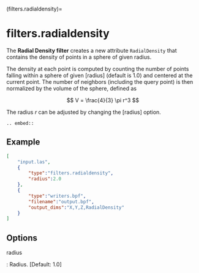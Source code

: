 (filters.radialdensity)=

# filters.radialdensity

The **Radial Density filter** creates a new attribute `RadialDensity` that
contains the density of points in a sphere of given radius.

The density at each point is computed by counting the number of points falling
within a sphere of given [radius] (default is 1.0) and centered at the current
point. The number of neighbors (including the query point) is then normalized
by the volume of the sphere, defined as

$$
V = \frac{4}{3} \pi r^3
$$

The radius $r$ can be adjusted by changing the [radius] option.

```{eval-rst}
.. embed::
```

## Example

```json
[
    "input.las",
    {
        "type":"filters.radialdensity",
        "radius":2.0
    },
    {
        "type":"writers.bpf",
        "filename":"output.bpf",
        "output_dims":"X,Y,Z,RadialDensity"
    }
]
```

## Options

radius

: Radius. \[Default: 1.0\]

```{include} filter_opts.md
```
